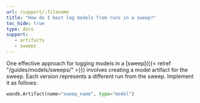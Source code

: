 ```yaml
---
url: /support/:filename
title: "How do I best log models from runs in a sweep?"
toc_hide: true
type: docs
support:
   - artifacts
   - sweeps
---
```

One effective approach for logging models in a [sweep]({{< relref "/guides/models/sweeps/" >}}) involves creating a model artifact for the sweep. Each version represents a different run from the sweep. Implement it as follows:

```python
wandb.Artifact(name="sweep_name", type="model")
```